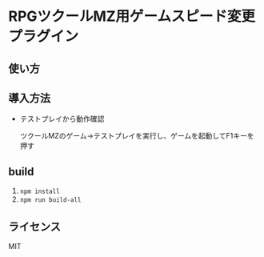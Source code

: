 # RPGツクールMZ用ゲームスピード変更プラグイン

## 使い方


## 導入方法

- テストプレイから動作確認

  ツクールMZのゲーム→テストプレイを実行し、ゲームを起動してF1キーを押す

## build
1. `npm install`
2. `npm run build-all`

## ライセンス
MIT
